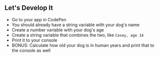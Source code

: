 ## Let's Develop It

  - Go to your app in CodePen
  - You should already have a string variable with your dog's name
  - Create a number variable with your dog's age
  - Create a string variable that combines the two, like `Casey, age 14`
  - Print it to your console
  - BONUS: Calculate how old your dog is in human years and print that to the console as well